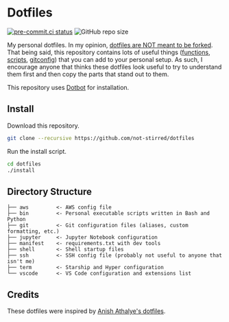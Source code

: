 # Dotfiles 

[![pre-commit.ci status](https://results.pre-commit.ci/badge/github/not-stirred/dotfiles/master.svg)](https://results.pre-commit.ci/latest/github/not-stirred/dotfiles/master)
![GitHub repo size](https://img.shields.io/github/repo-size/not-stirred/dotfiles?color=orange)

My personal dotfiles. In my opinion, [dotfiles are NOT meant to be forked](https://www.anishathalye.com/2014/08/03/managing-your-dotfiles/#dotfiles-are-not-meant-to-be-forked). That being said, this repository contains lots of useful things ([functions](https://github.com/not-stirred/dotfiles/blob/master/system/functions.bash), [scripts](https://github.com/not-stirred/dotfiles/blob/master/bin/covid-stats), [gitconfig](https://github.com/not-stirred/dotfiles/blob/master/git/gitconfig)) that you can add to your personal setup. As such, I encourage anyone that thinks these dotfiles look useful to try to understand them first and then copy the parts that stand out to them.

This repository uses [Dotbot](https://github.com/anishathalye/dotbot) for installation.

## Install

Download this repository.

```bash
git clone --recursive https://github.com/not-stirred/dotfiles
```

Run the install script.

```bash
cd dotfiles
./install
```

## Directory Structure

```
├── aws         <- AWS config file
├── bin         <- Personal executable scripts written in Bash and Python
├── git         <- Git configuration files (aliases, custom formatting, etc.)
├── jupyter     <- Jupyter Notebook configuration
├── manifest    <- requirements.txt with dev tools
├── shell       <- Shell startup files
├── ssh         <- SSH config file (probably not useful to anyone that isn't me)
├── term        <- Starship and Hyper configuration
└── vscode      <- VS Code configuration and extensions list
```

## Credits

These dotfiles were inspired by [Anish Athalye's dotfiles](https://github.com/anishathalye/dotfiles).
